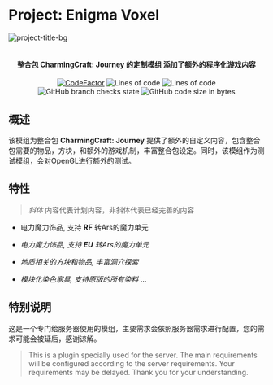 ﻿# Project: Enigma Voxel 

![project-title-bg](https://github.com/user-attachments/assets/b4fe8d0d-e874-4977-aa1a-24aa8265515f)

<p align="center">
<img src = "https://i.imgur.com/EF6t6WA.png" alt="">
</p>

<h4 align="center">整合包 CharmingCraft: Journey 的定制模组 添加了额外的程序化游戏内容</h4>
<p align="center">
<a href="https://www.codefactor.io/repository/github/caishangqi/CharmingJourneyCore"><img src="https://www.codefactor.io/repository/github/caishangqi/charming-realm-system/badge" alt="CodeFactor" /></a>
<img alt="Lines of code" src="https://img.shields.io/tokei/lines/github/Caishangqi/CharmingJourneyCore">
<img alt="Lines of code" src="https://img.shields.io/badge/NeoForge-1.21.4-green">
<img alt="GitHub branch checks state" src="https://img.shields.io/github/checks-status/Caishangqi/CharmingJourneyCore/master?label=build">
<img alt="GitHub code size in bytes" src="https://img.shields.io/github/languages/code-size/Caishangqi/CharmingJourneyCore">
</p>

## 概述

该模组为整合包 **CharmingCraft: Journey** 提供了额外的自定义内容，包含整合包需要的物品，方块，和额外的游戏机制，丰富整合包设定。同时，该模组作为测试模组，会对OpenGL进行额外的测试。
## 特性

> *斜体* 内容代表计划内容，非斜体代表已经完善的内容

- 电力魔力饰品, 支持 **RF** 转Ars的魔力单元



- *电力魔力饰品, 支持 **EU** 转Ars的魔力单元*
- *地质相关的方块和物品, 丰富洞穴探索*
- _模块化染色家具, 支持原版的所有染料_
  ...

## 特别说明

这是一个专门给服务器使用的模组，主要需求会依照服务器需求进行配置，您的需求可能会被延后，感谢谅解。

> This is a plugin specially used for the server. The main requirements will be configured according to the server
> requirements. Your requirements may be delayed. Thank you for your understanding.
